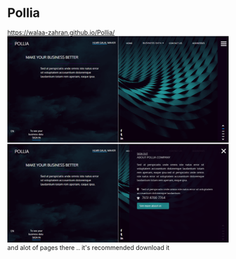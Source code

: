 # Pollia
https://walaa-zahran.github.io/Pollia/
<br/>
![alt text](https://github.com/Walaa-Zahran/Pollia/blob/master/screencapture-file-C-Users-walaa-mohamed-Downloads-Pollia-master-docs-index-homepage8-html-2019-04-07-12_04_49.png)
![alt text](https://github.com/Walaa-Zahran/Pollia/blob/master/screencapture-file-C-Users-walaa-mohamed-Downloads-Pollia-master-docs-index-homepage8-html-2019-04-07-12_04_56.png)
and alot of pages there .. it's recommended download it
